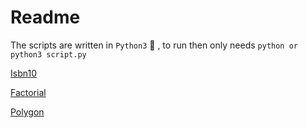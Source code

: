 # Readme


The scripts are written in `Python3` :snake: , to run then only needs `python or python3 script.py` 

[Isbn10](isbn10.md)


[Factorial](factorial.md)


[Polygon](polygon.md)

